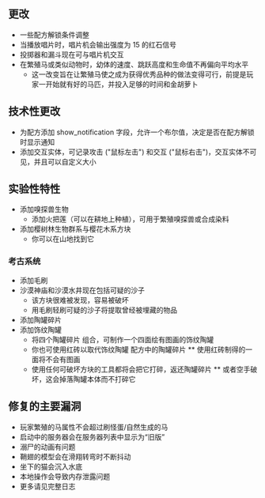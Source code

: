 ## 更改
* 一些配方解锁条件调整
* 当播放唱片时，唱片机会输出强度为 15 的红石信号
* 投掷器和漏斗现在可与唱片机交互
* 在繁殖马或类似动物时，幼体的速度、跳跃高度和生命值不再偏向平均水平
	* 这一改变旨在让繁殖马使之成为获得优秀品种的做法变得可行，前提是玩家一开始就有好的马匹，并投入足够的时间和金胡萝卜
## 技术性更改
* 为配方添加 show_notification 字段，允许一个布尔值，决定是否在配方解锁时显示通知
* 添加交互实体，可记录攻击 ("鼠标左击") 和交互 ("鼠标右击")，交互实体不可见，并且可以自定义大小
## 实验性特性
* 添加嗅探兽生物
	* 添加火把莲（可以在耕地上种植），可用于繁殖嗅探兽或合成染料
* 添加樱树林生物群系与樱花木系方块
	* 你可以在山地找到它
### 考古系统
* 添加毛刷
* 沙漠神庙和沙漠水井现在包括可疑的沙子
	* 该方块很难被发现，容易被破坏
	* 用毛刷轻刷可疑的沙子将提取曾经被埋藏的物品
* 添加陶罐碎片
* 添加饰纹陶罐
	* 将四个陶罐碎片 组合，可制作一个四面绘有图画的饰纹陶罐
	* 你也可使用红砖以取代饰纹陶罐 配方中的陶罐碎片
	** 使用红砖制得的一面将不会有图画
	* 使用任何可破坏方块的工具都将会把它打碎，返还陶罐碎片
	** 或者空手破坏，这会掉落陶罐本体而不打碎它
## 修复的主要漏洞
* 玩家繁殖的马属性不会超过刷怪蛋/自然生成的马
* 启动中的服务器会在服务器列表中显示为“旧版”
* 溺尸的动画有问题
* 鞘翅的模型会在滑翔转弯时不断抖动
* 坐下的猫会沉入水底
* 本地操作会导致内存泄露问题
* 更多请见完整日志
